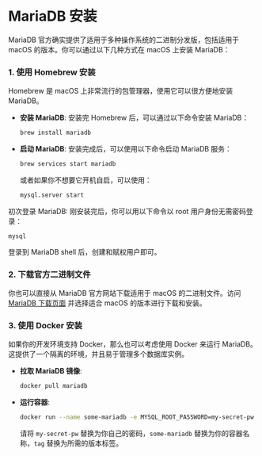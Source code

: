 # MariaDB 安装
MariaDB 官方确实提供了适用于多种操作系统的二进制分发版，包括适用于 macOS 的版本。你可以通过以下几种方式在 macOS 上安装 MariaDB：

### 1. 使用 Homebrew 安装

Homebrew 是 macOS 上非常流行的包管理器，使用它可以很方便地安装 MariaDB。

- **安装 MariaDB**:
  安装完 Homebrew 后，可以通过以下命令安装 MariaDB：
  ```bash
  brew install mariadb
  ```

- **启动 MariaDB**:
  安装完成后，可以使用以下命令启动 MariaDB 服务：
  ```bash
  brew services start mariadb
  ```
  或者如果你不想要它开机自启，可以使用：
  ```bash
  mysql.server start
  ```

初次登录 MariaDB: 刚安装完后，你可以用以下命令以 root 用户身份无需密码登录：
```shell
mysql
```
登录到 MariaDB shell 后，创建和赋权用户即可。

### 2. 下载官方二进制文件

你也可以直接从 MariaDB 官方网站下载适用于 macOS 的二进制文件。访问 [MariaDB 下载页面](https://mariadb.org/download/) 并选择适合 macOS 的版本进行下载和安装。

### 3. 使用 Docker 安装

如果你的开发环境支持 Docker，那么也可以考虑使用 Docker 来运行 MariaDB。这提供了一个隔离的环境，并且易于管理多个数据库实例。

- **拉取 MariaDB 镜像**:
  ```bash
  docker pull mariadb
  ```

- **运行容器**:
  ```bash
  docker run --name some-mariadb -e MYSQL_ROOT_PASSWORD=my-secret-pw -d mariadb:tag
  ```
  请将 `my-secret-pw` 替换为你自己的密码，`some-mariadb` 替换为你的容器名称，`tag` 替换为所需的版本标签。

